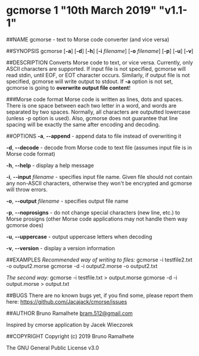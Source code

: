 # gcmorse 1 "10th March 2019" "v1.1-1"

##NAME
gcmorse - text to Morse code converter (and vice versa)

##SYNOPSIS
gcmorse [**-a**] [**-d**] [**-h**] [**-i** *filename*] [**-o** *filename*] [**-p**] [**-u**] [**-v**]

##DESCRIPTION
Converts Morse code to text, or vice versa. Currently, only ASCII characters are supported.
If input file is not specified, gcmorse will read stdin, until EOF, or EOT character occurs.
Similarly, if output file is not specified, gcmorse will write output to stdout.
If **-a** option is not set, gcmorse is going to **overwrite output file content**!

###Morse code format
Morse code is written as lines, dots and spaces.
There is one space between each two letter in a word, and words are separated by two spaces.
Normally, all characters are outputted lowercase (unless -p option is used).
Also, gcmorse does not guarantee that line spacing will be exactly the same after encoding and decoding.

##OPTIONS
**-a**, **--append** - append data to file instead of overwriting it

**-d**, **--decode** - decode from Morse code to text file (assumes input file is in Morse code format)

**-h**, **--help** - display a help message

**-i**, **--input** *filename* - specifies input file name. Given file should not contain any non-ASCII characters, otherwise they won't be encrypted and gcmorse will throw errors.

**-o**, **--output** *filename* - specifies output file name

**-p**, **--noprosigns** - do not change special characters (new line, etc.) to Morse prosigns (other Morse code applications may not handle them way gcmorse does)

**-u**, **--uppercase** - output uppercase letters when decoding

**-v**, **--version** - display a version information


##EXAMPLES
*Recommended way of writing to files:*
	gcmorse -i testfile2.txt -o output2.morse
	gcmorse -d -i output2.morse -o output2.txt

*The second way:*
	gcmorse -i testfile.txt > output.morse
	gcmorse -d -i output.morse > output.txt

##BUGS
There are no known bugs yet, if you find some, please report them here:
https://github.com/Jacajack/cmorse/issues

##AUTHOR
Bruno Ramalhete <bram.512@gmail.com>

Inspired by cmorse application by Jacek Wieczorek

##COPYRIGHT
Copyright (c) 2019 Bruno Ramalhete

The GNU General Public License v3.0
